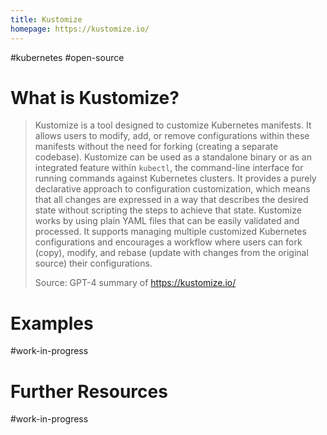 ```yaml
---
title: Kustomize
homepage: https://kustomize.io/
---
```


#kubernetes #open-source

# What is Kustomize?

> Kustomize is a tool designed to customize Kubernetes manifests. It allows users to modify, add, or remove configurations within these manifests without the need for forking (creating a separate codebase). Kustomize can be used as a standalone binary or as an integrated feature within `kubectl`, the command-line interface for running commands against Kubernetes clusters. It provides a purely declarative approach to configuration customization, which means that all changes are expressed in a way that describes the desired state without scripting the steps to achieve that state. Kustomize works by using plain YAML files that can be easily validated and processed. It supports managing multiple customized Kubernetes configurations and encourages a workflow where users can fork (copy), modify, and rebase (update with changes from the original source) their configurations.
>
> Source: GPT-4 summary of https://kustomize.io/

# Examples

#work-in-progress

# Further Resources

#work-in-progress
